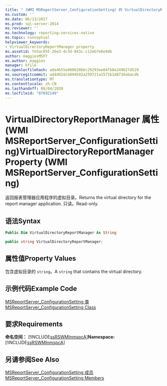 ```yaml
---
title: " (WMI MSReportServer_ConfigurationSetting) 的 VirtualDirectoryReportManager 属性 |Microsoft Docs"
ms.custom: ''
ms.date: 06/13/2017
ms.prod: sql-server-2014
ms.reviewer: ''
ms.technology: reporting-services-native
ms.topic: conceptual
helpviewer_keywords:
- VirtualDirectoryReportManager property
ms.assetid: fe5ac055-26e3-4c3d-843c-c12eb7e6e4db
author: maggiesMSFT
ms.author: maggies
manager: kfile
ms.openlocfilehash: ada4b55a900620bbc29293ee04fb0a249627d529
ms.sourcegitcommit: ad4d92dce894592a259721a1571b1d8736abacdb
ms.translationtype: MT
ms.contentlocale: zh-CN
ms.lasthandoff: 08/04/2020
ms.locfileid: "87692149"
---
```

# <a name="virtualdirectoryreportmanager-property-wmi-msreportserver_configurationsetting"></a><span data-ttu-id="59cda-102">VirtualDirectoryReportManager 属性 (WMI MSReportServer_ConfigurationSetting)</span><span class="sxs-lookup"><span data-stu-id="59cda-102">VirtualDirectoryReportManager Property (WMI MSReportServer_ConfigurationSetting)</span></span>
  <span data-ttu-id="59cda-103">返回报表管理器应用程序的虚拟目录。</span><span class="sxs-lookup"><span data-stu-id="59cda-103">Returns the virtual directory for the report manager application.</span></span> <span data-ttu-id="59cda-104">只读。</span><span class="sxs-lookup"><span data-stu-id="59cda-104">Read-only.</span></span>  
  
## <a name="syntax"></a><span data-ttu-id="59cda-105">语法</span><span class="sxs-lookup"><span data-stu-id="59cda-105">Syntax</span></span>  
  
```vb  
Public Dim VirtualDirectoryReportManager As String  
```  
  
```csharp  
public string VirtualDirectoryReportManager;  
```  
  
## <a name="property-values"></a><span data-ttu-id="59cda-106">属性值</span><span class="sxs-lookup"><span data-stu-id="59cda-106">Property Values</span></span>  
 <span data-ttu-id="59cda-107">包含虚拟目录的 `string`。</span><span class="sxs-lookup"><span data-stu-id="59cda-107">A `string` that contains the virtual directory.</span></span>  
  
## <a name="example-code"></a><span data-ttu-id="59cda-108">示例代码</span><span class="sxs-lookup"><span data-stu-id="59cda-108">Example Code</span></span>  
 [<span data-ttu-id="59cda-109">MSReportServer_ConfigurationSetting 类</span><span class="sxs-lookup"><span data-stu-id="59cda-109">MSReportServer_ConfigurationSetting Class</span></span>](msreportserver-configurationsetting-class.md)  
  
## <a name="requirements"></a><span data-ttu-id="59cda-110">要求</span><span class="sxs-lookup"><span data-stu-id="59cda-110">Requirements</span></span>  
 <span data-ttu-id="59cda-111">**命名空间：** [!INCLUDE[ssRSWMInmspcA](../../includes/ssrswminmspca-md.md)]</span><span class="sxs-lookup"><span data-stu-id="59cda-111">**Namespace:** [!INCLUDE[ssRSWMInmspcA](../../includes/ssrswminmspca-md.md)]</span></span>  
  
## <a name="see-also"></a><span data-ttu-id="59cda-112">另请参阅</span><span class="sxs-lookup"><span data-stu-id="59cda-112">See Also</span></span>  
 [<span data-ttu-id="59cda-113">MSReportServer_ConfigurationSetting 成员</span><span class="sxs-lookup"><span data-stu-id="59cda-113">MSReportServer_ConfigurationSetting Members</span></span>](msreportserver-configurationsetting-members.md)  
  
  

